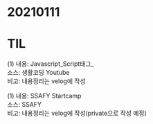 # 20210111
# TIL

(1)
내용: Javascript_Script태그_<br>
소스: 생활코딩 Youtube <br>
비고: 내용정리는 velog에 작성 <br>

(1)
내용: SSAFY Startcamp <br>
소스: SSAFY <br>
비고: 내용정리는 velog에 작성(private으로 작성 예정) <br>
